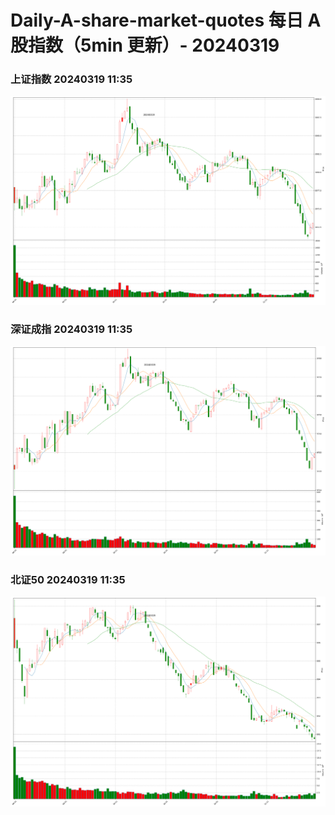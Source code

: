 
# Daily-A-share-market-quotes 每日 A 股指数（5min 更新）- 20240319

### 上证指数 20240319 11:35
![](./fig/2024/3/20240319-sh000001.png)

### 深证成指 20240319 11:35
![](./fig/2024/3/20240319-sz399001.png)

### 北证50 20240319 11:35
![](./fig/2024/3/20240319-bj899050.png)
